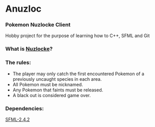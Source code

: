# Anuzloc

### Pokemon Nuzlocke Client
Hobby project for the purpose of learning how to C++, SFML and Git

### What is [Nuzlocke](http://www.nuzlocke.com/challenge.php)?  
### The rules:

- The player may only catch the first encountered Pokemon of a previously uncaught species in each area.
- All Pokemon must be nicknamed.
- Any Pokemon that faints must be released.
- A black out is considered game over.

### Dependencies:  
[SFML-2.4.2](https://www.sfml-dev.org/index.php)